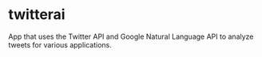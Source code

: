 # twitterai

App that uses the Twitter API and Google Natural Language API to analyze tweets for various applications.
